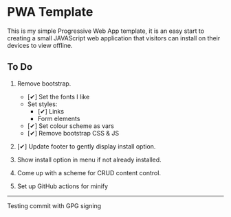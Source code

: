 # PWA Template

This is my simple Progressive Web App template, it is an easy start to creating a small JAVAScript web application that visitors can install on their devices to view offline.

## To Do
1. Remove bootstrap.
   - [✔] Set the fonts I like
   - Set styles:
      - [✔] Links
      - Form elements
   - [✔] Set colour scheme as vars
   - [✔] Remove bootstrap CSS & JS

2. [✔] Update footer to gently display install option.

3. Show install option in menu if not already installed.

4. Come up with a scheme for CRUD content control.

5. Set up GitHub actions for minify

---
Testing commit with GPG signing
